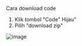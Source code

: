 Cara download code
1. Klik tombol "Code" Hijau"
2. Pilih "download zip"

![image](https://user-images.githubusercontent.com/70699971/186852551-bbf15446-1f10-4679-a95c-faba9c626d48.png)

